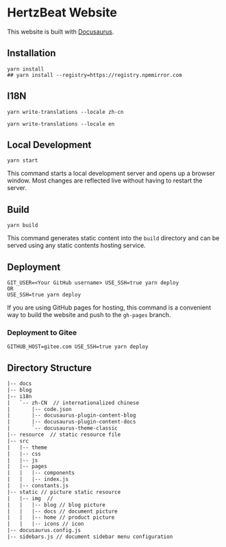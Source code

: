 # HertzBeat Website

This website is built with [Docusaurus](https://docusaurus.io/).     

## Installation

```shell
yarn install
## yarn install --registry=https://registry.npmmirror.com
```

## I18N

```console
yarn write-translations --locale zh-cn

yarn write-translations --locale en
```

## Local Development

```console
yarn start
```

This command starts a local development server and opens up a browser window. Most changes are reflected live without having to restart the server.

## Build

```console
yarn build
```

This command generates static content into the `build` directory and can be served using any static contents hosting service.

## Deployment

```console
GIT_USER=<Your GitHub username> USE_SSH=true yarn deploy
OR
USE_SSH=true yarn deploy
```

If you are using GitHub pages for hosting, this command is a convenient way to build the website and push to the `gh-pages` branch.

### Deployment to Gitee

```console
GITHUB_HOST=gitee.com USE_SSH=true yarn deploy  
```


## Directory Structure

```html
|-- docs
|-- blog   
|-- i18n
|   `-- zh-CN  // internationalized chinese
|       |-- code.json
|       |-- docusaurus-plugin-content-blog
|       |-- docusaurus-plugin-content-docs
|       `-- docusaurus-theme-classic
|-- resource  // static resource file
|-- src
|   |-- theme
|   |-- css
|   |-- js
|   |-- pages
|   |   |-- components
|   |   |-- index.js
|   |-- constants.js
|-- static // picture static resource
|   |-- img  //
|   |   |-- blog // blog picture
|   |   |-- docs // document picture
|   |   |-- home // product picture
|   |   |-- icons // icon
|-- docusaurus.config.js
|-- sidebars.js // document sidebar menu configuration
```
